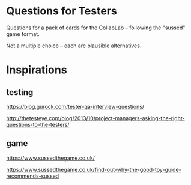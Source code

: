 # Questions for Testers
Questions for a pack of cards for the CollabLab – following the "sussed" game format.

Not a multiple choice – each are plausible alternatives.

# Inspirations
## testing
https://blog.gurock.com/tester-qa-interview-questions/

http://thetesteye.com/blog/2013/10/project-managers-asking-the-right-questions-to-the-testers/

## game
https://www.sussedthegame.co.uk/

https://www.sussedthegame.co.uk/find-out-why-the-good-toy-guide-recommends-sussed
